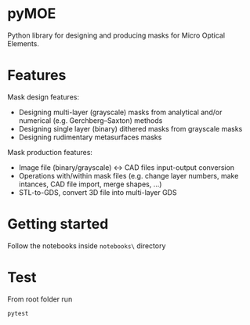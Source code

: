 # pyMOE
Python library for designing and producing masks for Micro Optical Elements. 


# Features
Mask design features: 
* Designing multi-layer (grayscale) masks from analytical and/or numerical (e.g. Gerchberg–Saxton) methods  
* Designing single layer (binary) dithered masks from grayscale masks 
* Designing rudimentary metasurfaces masks  

Mask production features: 
* Image file (binary/grayscale) <-> CAD files input-output conversion  
* Operations with/within mask files (e.g. change layer numbers, make intances, CAD file import, merge shapes, ...)  
* STL-to-GDS, convert 3D file into multi-layer GDS 


# Getting started

Follow the notebooks inside `notebooks\` directory


# Test

From root folder run
```
pytest
```    

